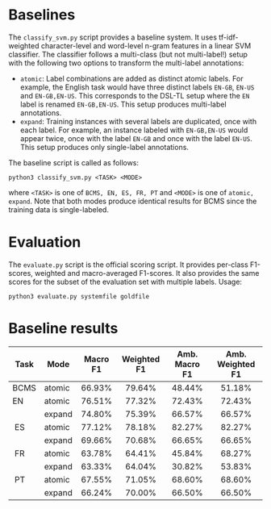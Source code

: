# Baselines

The `classify_svm.py` script provides a baseline system. It uses tf-idf-weighted character-level and word-level n-gram features in a linear SVM classifier. The classifier follows a multi-class (but not multi-label!) setup with the following two options to transform the multi-label annotations:
- `atomic`: Label combinations are added as distinct atomic labels. For example, the English task would have three distinct labels `EN-GB`, `EN-US` and `EN-GB,EN-US`. This corresponds to the DSL-TL setup where the `EN` label is renamed `EN-GB,EN-US`. This setup produces multi-label annotations.
- `expand`: Training instances with several labels are duplicated, once with each label. For example, an instance labeled with `EN-GB,EN-US` would appear twice, once with the label `EN-GB` and once with the label `EN-US`. This setup produces only single-label annotations.

The baseline script is called as follows:

```
python3 classify_svm.py <TASK> <MODE>
```

where `<TASK>` is one of `BCMS, EN, ES, FR, PT` and `<MODE>` is one of `atomic, expand`. Note that both modes produce identical results for BCMS since the training data is single-labeled.

# Evaluation

The `evaluate.py` script is the official scoring script. It provides per-class F1-scores, weighted and macro-averaged F1-scores. It also provides the same scores for the subset of the evaluation set with multiple labels. Usage:

```
python3 evaluate.py systemfile goldfile
```
# Baseline results

| Task | Mode | Macro F1 | Weighted F1 | Amb. Macro F1 | Amb. Weighted F1 |
| ---- | ---- | :------: | :---------: | :-----------: | :--------------: |
| BCMS | atomic | 66.93%   | 79.64%      | 48.44%        | 51.18%         |
| EN   | atomic | 76.51%   | 77.32%      | 72.43%        | 72.43%         |
|      | expand | 74.80%   | 75.39%      | 66.57%        | 66.57%         |
| ES   | atomic | 77.12%   | 78.18%      | 82.27%        | 82.27%         |
|      | expand | 69.66%   | 70.68%      | 66.65%        | 66.65%         |
| FR   | atomic | 63.78%   | 64.41%      | 45.84%        | 68.27%         |
|      | expand | 63.33%   | 64.04%      | 30.82%        | 53.83%         |
| PT   | atomic | 67.55%   | 71.05%      | 68.60%        | 68.60%         |
|      | expand | 66.24%   | 70.00%      | 66.50%        | 66.50%         |
